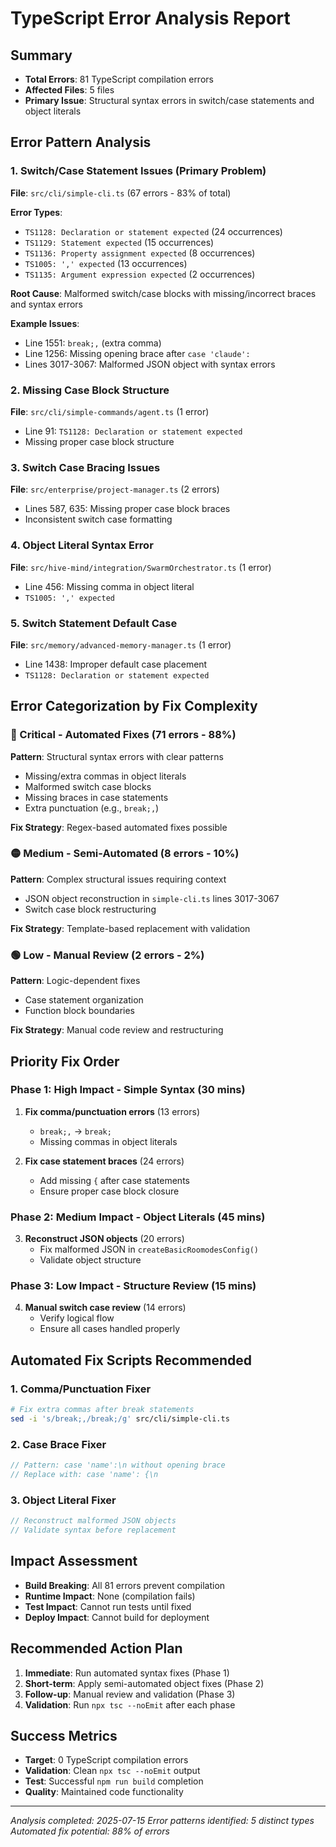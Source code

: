 # TypeScript Error Analysis Report

## Summary
- **Total Errors**: 81 TypeScript compilation errors
- **Affected Files**: 5 files
- **Primary Issue**: Structural syntax errors in switch/case statements and object literals

## Error Pattern Analysis

### 1. Switch/Case Statement Issues (Primary Problem)
**File**: `src/cli/simple-cli.ts` (67 errors - 83% of total)

**Error Types**:
- `TS1128: Declaration or statement expected` (24 occurrences)
- `TS1129: Statement expected` (15 occurrences) 
- `TS1136: Property assignment expected` (8 occurrences)
- `TS1005: ',' expected` (13 occurrences)
- `TS1135: Argument expression expected` (2 occurrences)

**Root Cause**: Malformed switch/case blocks with missing/incorrect braces and syntax errors

**Example Issues**:
- Line 1551: `break;,` (extra comma)
- Line 1256: Missing opening brace after `case 'claude':`
- Lines 3017-3067: Malformed JSON object with syntax errors

### 2. Missing Case Block Structure
**File**: `src/cli/simple-commands/agent.ts` (1 error)
- Line 91: `TS1128: Declaration or statement expected`
- Missing proper case block structure

### 3. Switch Case Bracing Issues
**File**: `src/enterprise/project-manager.ts` (2 errors)
- Lines 587, 635: Missing proper case block braces
- Inconsistent switch case formatting

### 4. Object Literal Syntax Error
**File**: `src/hive-mind/integration/SwarmOrchestrator.ts` (1 error)
- Line 456: Missing comma in object literal
- `TS1005: ',' expected`

### 5. Switch Statement Default Case
**File**: `src/memory/advanced-memory-manager.ts` (1 error)
- Line 1438: Improper default case placement
- `TS1128: Declaration or statement expected`

## Error Categorization by Fix Complexity

### 🔴 Critical - Automated Fixes (71 errors - 88%)
**Pattern**: Structural syntax errors with clear patterns
- Missing/extra commas in object literals
- Malformed switch case blocks
- Missing braces in case statements
- Extra punctuation (e.g., `break;,`)

**Fix Strategy**: Regex-based automated fixes possible

### 🟡 Medium - Semi-Automated (8 errors - 10%)
**Pattern**: Complex structural issues requiring context
- JSON object reconstruction in `simple-cli.ts` lines 3017-3067
- Switch case block restructuring

**Fix Strategy**: Template-based replacement with validation

### 🟢 Low - Manual Review (2 errors - 2%)
**Pattern**: Logic-dependent fixes
- Case statement organization
- Function block boundaries

**Fix Strategy**: Manual code review and restructuring

## Priority Fix Order

### Phase 1: High Impact - Simple Syntax (30 mins)
1. **Fix comma/punctuation errors** (13 errors)
   - `break;,` → `break;`
   - Missing commas in object literals
   
2. **Fix case statement braces** (24 errors)
   - Add missing `{` after case statements
   - Ensure proper case block closure

### Phase 2: Medium Impact - Object Literals (45 mins)
3. **Reconstruct JSON objects** (20 errors)
   - Fix malformed JSON in `createBasicRoomodesConfig()`
   - Validate object structure

### Phase 3: Low Impact - Structure Review (15 mins)
4. **Manual switch case review** (14 errors)
   - Verify logical flow
   - Ensure all cases handled properly

## Automated Fix Scripts Recommended

### 1. Comma/Punctuation Fixer
```bash
# Fix extra commas after break statements
sed -i 's/break;,/break;/g' src/cli/simple-cli.ts
```

### 2. Case Brace Fixer
```javascript
// Pattern: case 'name':\n without opening brace
// Replace with: case 'name': {\n
```

### 3. Object Literal Fixer
```javascript
// Reconstruct malformed JSON objects
// Validate syntax before replacement
```

## Impact Assessment
- **Build Breaking**: All 81 errors prevent compilation
- **Runtime Impact**: None (compilation fails)
- **Test Impact**: Cannot run tests until fixed
- **Deploy Impact**: Cannot build for deployment

## Recommended Action Plan
1. **Immediate**: Run automated syntax fixes (Phase 1)
2. **Short-term**: Apply semi-automated object fixes (Phase 2) 
3. **Follow-up**: Manual review and validation (Phase 3)
4. **Validation**: Run `npx tsc --noEmit` after each phase

## Success Metrics
- **Target**: 0 TypeScript compilation errors
- **Validation**: Clean `npx tsc --noEmit` output
- **Test**: Successful `npm run build` completion
- **Quality**: Maintained code functionality

---
*Analysis completed: 2025-07-15*
*Error patterns identified: 5 distinct types*
*Automated fix potential: 88% of errors*